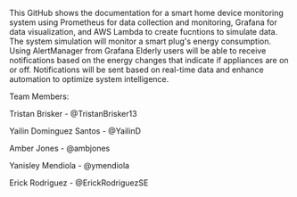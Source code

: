 This GitHub shows the documentation for a smart home device monitoring system using Prometheus for data collection and monitoring, 
Grafana for data visualization, and AWS Lambda to create fucntions to simulate data. The system simulation will monitor a smart
plug's energy consumption. Using AlertManager from Grafana Elderly users will be able to receive notifications based on the energy
changes that indicate if appliances are on or off. Notifications will be sent based on real-time data and enhance automation to 
optimize system intelligence.


Team Members: 

Tristan Brisker - @TristanBrisker13 

Yailin Dominguez Santos - @YailinD 

Amber Jones - @ambjones 

Yanisley Mendiola - @ymendiola 

Erick Rodriguez - @ErickRodriguezSE 

